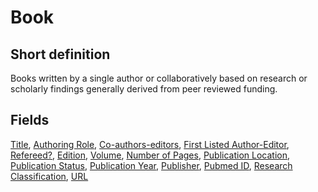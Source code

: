 # Book
## Short definition
Books written by a single author or collaboratively based on research or scholarly findings generally derived from peer reviewed funding.
## Fields
[Title](../Object-Fields/Book/Title.md),
[Authoring Role](../Object-Fields/Book/Authoring%20Role.md),
[Co-authors-editors](../Object-Fields/Book/Co-authors-editors.md),
[First Listed Author-Editor](../Object-Fields/Book/First%20Listed%20Author-Editor.md),
[Refereed?](../Object-Fields/Book/Refereed.md),
[Edition](../Object-Fields/Book/Edition.md),
[Volume](../Object-Fields/Book/Volume.md),
[Number of Pages](../Object-Fields/Book/Number%20of%20Pages.md),
[Publication Location](../Object-Fields/Book/Publication%20Location.md),
[Publication Status](../Object-Fields/Book/Publication%20Status.md),
[Publication Year](../Object-Fields/Book/Publication%20Year.md),
[Publisher](../Object-Fields/Book/Publisher.md),
[Pubmed ID](../Object-Fields/Book/Pubmed%20ID.md),
[Research Classification](../Object-Fields/Book/Research%20Classification.md),
[URL](../Object-Fields/Book/URL.md)
